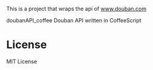 This is a project that wraps the api of www.douban.com

doubanAPI_coffee
Douban API written in CoffeeScript

# License
MIT License